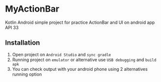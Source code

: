 # MyActionBar
Kotlin Android simple project for practice ActionBar and UI on android app API 33

## Installation
1. Open project on `Android Studio` and `sync gradle`
2. Running project on `emulator` or alternative use `USB debugging` and `build apk`
3. You can check output with your android phone using 2 alternatives running option
